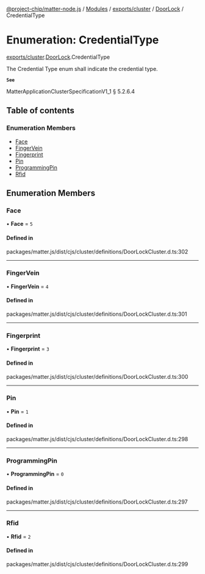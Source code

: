 [@project-chip/matter-node.js](../README.md) / [Modules](../modules.md) / [exports/cluster](../modules/exports_cluster.md) / [DoorLock](../modules/exports_cluster.DoorLock.md) / CredentialType

# Enumeration: CredentialType

[exports/cluster](../modules/exports_cluster.md).[DoorLock](../modules/exports_cluster.DoorLock.md).CredentialType

The Credential Type enum shall indicate the credential type.

**`See`**

MatterApplicationClusterSpecificationV1_1 § 5.2.6.4

## Table of contents

### Enumeration Members

- [Face](exports_cluster.DoorLock.CredentialType.md#face)
- [FingerVein](exports_cluster.DoorLock.CredentialType.md#fingervein)
- [Fingerprint](exports_cluster.DoorLock.CredentialType.md#fingerprint)
- [Pin](exports_cluster.DoorLock.CredentialType.md#pin)
- [ProgrammingPin](exports_cluster.DoorLock.CredentialType.md#programmingpin)
- [Rfid](exports_cluster.DoorLock.CredentialType.md#rfid)

## Enumeration Members

### Face

• **Face** = ``5``

#### Defined in

packages/matter.js/dist/cjs/cluster/definitions/DoorLockCluster.d.ts:302

___

### FingerVein

• **FingerVein** = ``4``

#### Defined in

packages/matter.js/dist/cjs/cluster/definitions/DoorLockCluster.d.ts:301

___

### Fingerprint

• **Fingerprint** = ``3``

#### Defined in

packages/matter.js/dist/cjs/cluster/definitions/DoorLockCluster.d.ts:300

___

### Pin

• **Pin** = ``1``

#### Defined in

packages/matter.js/dist/cjs/cluster/definitions/DoorLockCluster.d.ts:298

___

### ProgrammingPin

• **ProgrammingPin** = ``0``

#### Defined in

packages/matter.js/dist/cjs/cluster/definitions/DoorLockCluster.d.ts:297

___

### Rfid

• **Rfid** = ``2``

#### Defined in

packages/matter.js/dist/cjs/cluster/definitions/DoorLockCluster.d.ts:299
